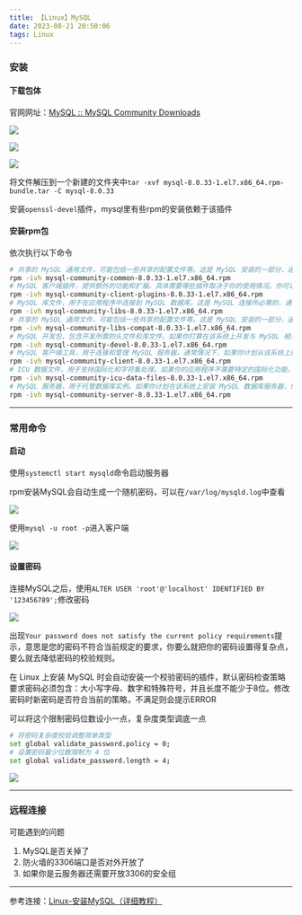 ```yaml
---
title: 【Linux】MySQL
date: 2023-08-21 20:50:06
tags: Linux
---
```


### 安装

#### 下载包体

官网网址：[MySQL :: MySQL Community Downloads](https://dev.mysql.com/downloads/)

<img src="/../images/Linux/mysql/安装网址1.png"></img>

<img src="/../images/Linux/mysql/安装网址2.png"></img>

<img src="/../images/Linux/mysql/安装网址3.png"></img>

将文件解压到一个新建的文件夹中`tar -xvf mysql-8.0.33-1.el7.x86_64.rpm-bundle.tar -C mysql-8.0.33`

安装`openssl-devel`插件，mysql里有些rpm的安装依赖于该插件

#### 安装rpm包

依次执行以下命令

```bash
# 共享的 MySQL 通用文件，可能包括一些共享的配置文件等。这是 MySQL 安装的一部分，通常需要安装
rpm -ivh mysql-community-common-8.0.33-1.el7.x86_64.rpm
# MySQL 客户端插件，提供额外的功能和扩展。具体需要哪些插件取决于你的使用情况。你可以根据你的需要来决定是否安装这些插件。
rpm -ivh mysql-community-client-plugins-8.0.33-1.el7.x86_64.rpm
# MySQL 库文件，用于在应用程序中连接到 MySQL 数据库。这是 MySQL 连接所必需的，通常需要安装
rpm -ivh mysql-community-libs-8.0.33-1.el7.x86_64.rpm
# 共享的 MySQL 通用文件，可能包括一些共享的配置文件等。这是 MySQL 安装的一部分，通常需要安装
rpm -ivh mysql-community-libs-compat-8.0.33-1.el7.x86_64.rpm
# MySQL 开发包，包含开发所需的头文件和库文件。如果你打算在该系统上开发与 MySQL 相关的应用程序，你需要安装此包
rpm -ivh mysql-community-devel-8.0.33-1.el7.x86_64.rpm
# MySQL 客户端工具，用于连接和管理 MySQL 服务器。通常情况下，如果你计划从该系统上远程连接到其他 MySQL 服务器，你需要安装此包。如果你的系统不需要连接其他 MySQL 服务器，则可能不需要安装
rpm -ivh mysql-community-client-8.0.33-1.el7.x86_64.rpm
# ICU 数据文件，用于支持国际化和字符集处理。如果你的应用程序不需要特定的国际化功能，则可能不需要安装
rpm -ivh mysql-community-icu-data-files-8.0.33-1.el7.x86_64.rpm
# MySQL 服务器，用于托管数据库实例。如果你计划在该系统上安装 MySQL 数据库服务器，你需要安装此包
rpm -ivh mysql-community-server-8.0.33-1.el7.x86_64.rpm
```

---

### 常用命令

#### 启动

使用`systemctl start mysqld`命令启动服务器

rpm安装MySQL会自动生成一个随机密码，可以在`/var/log/mysqld.log`中查看

<img src="/../images/Linux/mysql/随机密码.png">

使用`mysql -u root -p`进入客户端

<img src="/../images/Linux/mysql/输入密码.png">

#### 设置密码

连接MySQL之后，使用`ALTER USER 'root'@'localhost' IDENTIFIED BY '123456789';`修改密码

<img src="/../images/Linux/mysql/设置密码.png">

出现`Your password does not satisfy the current policy requirements`提示，意思是您的密码不符合当前规定的要求，你要么就把你的密码设置得复杂点，要么就去降低密码的校验规则。

在 Linux 上安装 MySQL 时会自动安装一个校验密码的插件，默认密码检查策略要求密码必须包含：大小写字母、数字和特殊符号，并且长度不能少于8位。修改密码时新密码是否符合当前的策略，不满足则会提示ERROR

可以将这个限制密码位数设小一点，复杂度类型调底一点

```bash
# 将密码复杂度校验调整简单类型
set global validate_password.policy = 0;
# 设置密码最少位数限制为 4 位
set global validate_password.length = 4;
```

<img src="/../images/Linux/mysql/设置密码复杂度.png">

---

### 远程连接

可能遇到的问题

1. MySQL是否关掉了
2. 防火墙的3306端口是否对外开放了
3. 如果你是云服务器还需要开放3306的安全组

---

参考连接：[Linux-安装MySQL（详细教程）](https://blog.csdn.net/u013733643/article/details/128970496)
